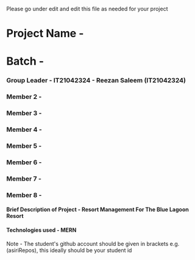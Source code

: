 Please go under edit and edit this file as needed for your project

# Project Name - 
# Batch - 
### Group Leader - IT21042324 - Reezan Saleem (IT21042324)
### Member 2 - 
### Member 3 - 
### Member 4 - 
### Member 5 - 
### Member 6 - 
### Member 7 - 
### Member 8 - 

#### Brief Description of Project - Resort Management For The Blue Lagoon Resort
#### Technologies used - MERN

Note - The student's github account should be given in brackets e.g. (asiriRepos), this ideally should be your student id 

